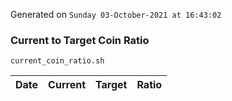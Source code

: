 Generated on `Sunday 03-October-2021 at 16:43:02`

### Current to Target Coin Ratio
`current_coin_ratio.sh`

Date|Current|Target|Ratio
---|---|---|---
